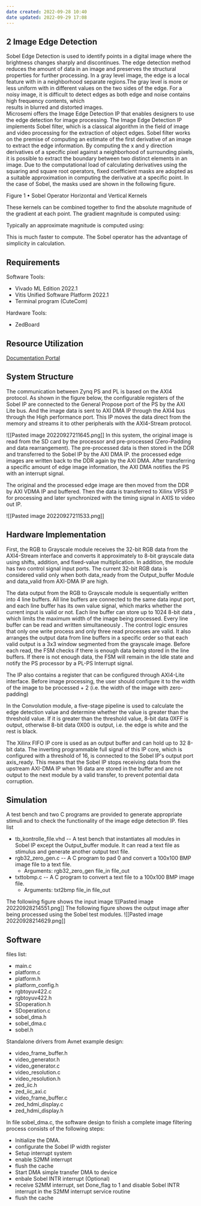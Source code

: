 ```yaml
---
date created: 2022-09-28 10:40
date updated: 2022-09-29 17:08
---
```


## 2 Image Edge Detection

Sobel Edge Detection is used to identify points in a digital image where the brightness changes sharply and discontinues. The  edge detection method reduces the amount of data in an image and preserves the structural properties  for further processing. In a gray level image, the edge is a local feature with in a neighborhood separate regions.The gray level is more or less uniform with in different values on the two sides of the edge. For a  noisy image, it is difficult to detect edges as both edge and noise contains high frequency contents, which\
results in blurred and distorted images.\
Microsemi offers the Image Edge Detection IP that enables designers to use the edge detection for image processing.
The Image Edge Detection IP implements Sobel filter, which is a classical algorithm in the field of image  and video processing for the extraction of object edges. Sobel filter works on the premise of computing  an estimate of the first derivative of an image to extract the edge information. By computing the x and y  direction derivatives of a specific pixel against a neighborhood of surrounding pixels, it is possible to  extract the boundary between two distinct elements in an image. Due to the computational load of calculating derivatives using the squaring and square root operators, fixed coefficient masks are adopted  as a suitable approximation in computing the derivative at a specific point. In the case of Sobel, the  masks used are shown in the following figure.

Figure 1 • Sobel Operator Horizontal and Vertical Kernels

These kernels can be combined together to find the absolute magnitude of the gradient at each point.
The gradient magnitude is computed using:

Typically an approximate magnitude is computed using:

This is much faster to compute. The Sobel operator has the advantage of simplicity in calculation.

## Requirements

Software Tools:

- Vivado ML Edition  2022.1
- Vitis Unified Software Platform 2022.1
- Terminal program (CuteCom)

Hardware Tools:

- ZedBoard

## Resource Utilization

[Documentation Portal](https://docs.xilinx.com/v/u/en-US/xapp890-zynq-sobel-vivado-hls)

## System Structure

The communication between Zynq PS and PL is based on the AXI4 protocol. As shown in the figure below, the configurable registers of the Sobel IP are connected to the General Propose port of the PS by the AXI Lite bus. And the image data is sent to AXI DMA IP through the AXI4 bus through the High performance port. This IP moves the data direct from the memory and streams it to other peripherals with the AXI4-Stream protocol.

![[Pasted image 20220927211645.png]]
In this system, the original image is read from the SD card by the processor and pre-processed (Zero-Padding and data rearrangement). The pre-processed data is then stored in the DDR and transferred to the Sobel IP by the AXI DMA IP. the processed edge images are written back to the DDR again by the AXI DMA. After transferring a specific amount of edge image information, the AXI DMA notifies the PS with an interrupt signal.

The original and the processed edge image are then moved from the DDR by AXI VDMA IP and buffered. Then the data is transferred to Xilinx VPSS IP for processing and later synchronized with the timing signal in AXIS to video out IP.

![[Pasted image 20220927211533.png]]

## Hardware Implementation

First, the RGB to Grayscale module receives the 32-bit RGB data from the AXI4-Stream interface and converts it approximately to 8-bit grayscale data using shifts, addition, and fixed-value multiplication. In addition, the module has two control signal input ports. The current 32-bit RGB data is considered valid only when both data_ready from the Output_buffer Module and data_valid from AXI-DMA IP are high.

The data output from the RGB to Grayscale module is sequentially written into 4 line buffers. All line buffers are connected to the same data input port, and each line buffer has its own value signal, which marks whether the current input is valid or not. Each line buffer can store up to 1024 8-bit data , which limits the maximum width of the image being processed. Every line buffer can be read and written simultaneously . The control logic ensures that only one write process and only three read processes are valid. It also arranges the output data from line buffers in a specific order so that each valid output is a 3x3 window segmented from the grayscale image. Before each read, the FSM checks if there is enough data being stored in the line buffers. If there is not enough data, the FSM will remain in the Idle state and notify the PS processor by a PL-PS Interrupt signal.

The IP also contains a register that can be configured through AXI4-Lite interface. Before image processing, the user should configure it to the width of the image to be processed + 2 (i.e. the width of the image with zero-padding)

In the Convolution module, a five-stage pipeline is used to calculate the edge detection value and determine whether the value is greater than the threshold value. If it is greater than the threshold value, 8-bit data 0XFF is output, otherwise 8-bit data 0X00 is output, i.e. the edge is white and the rest is black.

The Xilinx FIFO IP core is used as an output buffer and can hold up to 32 8-bit data. The inverting programmable full signal of this IP core, which is configured with a threshold of 16, is connected to the Sobel IP's output port axis_ready. This means that the Sobel IP stops receiving data from the upstream AXI-DMA IP when 16 data are stored in the buffer and are not output to the next module by a valid transfer, to prevent potential data corruption.

## Simulation

A test bench and two C programs are provided to generate appropriate stimuli and to check the functionality of the image edge detection IP.
files list

- tb_kontrolle_file.vhd -- A test bench that instantiates all modules in Sobel IP except the Output_buffer module. It can read a text file as stimulus and generate another output text file.
- rgb32_zero_gen.c -- A C program to pad 0 and convert a 100x100 BMP image file to a text file.
  - Arguments: rgb32_zero_gen file_in file_out
- txttobmp.c -- A C program to convert a text file to a 100x100 BMP image file.
  - Arguments: txt2bmp file_in file_out

The following figure shows the input image
![[Pasted image 20220928214551.png]]
The following figure shows the output image after being processed using the Sobel test modules.
![[Pasted image 20220928214629.png]]

## Software

files list:

- main.c
- platform.c
- platform.h
- platform_config.h
- rgbtoyuv422.c
- rgbtoyuv422.h
- SDoperation.h
- SDoperation.c
- sobel_dma.h
- sobel_dma.c
- sobel.h

Standalone drivers from Avnet example design:

- video_frame_buffer.h
- video_generator.h
- video_generator.c
- video_resolution.c
- video_resolution.h
- zed_iic.h
- zed_iic_axi.c
- video_frame_buffer.c
- zed_hdmi_display.c
- zed_hdmi_display.h

In file sobel_dma.c, the software design to finish a complete image filtering process consists of the following steps:

- Initialize the DMA.
- configurate the Sobel IP width register
- Setup interrupt system
- enable S2MM interrupt
- flush the cache
- Start DMA simple transfer DMA to device
- enbale Sobel INTR interrupt (Optional)
- receive S2MM interrupt, set Done_flag to 1 and disable Sobel INTR interrupt in the S2MM interrupt service routine
- flush the cache
